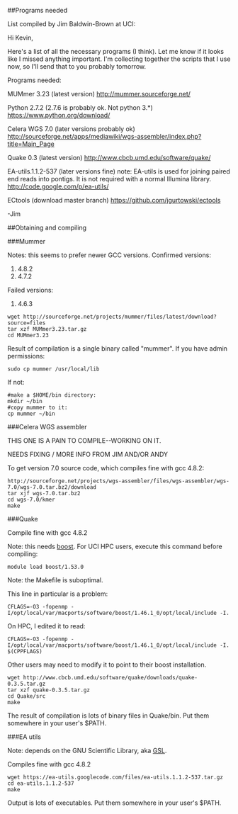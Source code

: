 ##Programs needed

List compiled by Jim Baldwin-Brown at UCI:

Hi Kevin,

Here's a list of all the necessary programs (I think).  Let me know if it
looks like I missed anything important.  I'm collecting together the
scripts that I use now, so I'll send that to you probably tomorrow.

Programs needed:

MUMmer 3.23 (latest version)
http://mummer.sourceforge.net/

Python 2.7.2 (2.7.6 is probably ok.  Not python 3.*)
https://www.python.org/download/

Celera WGS 7.0 (later versions probably ok)
http://sourceforge.net/apps/mediawiki/wgs-assembler/index.php?title=Main_Page

Quake 0.3 (latest version)
http://www.cbcb.umd.edu/software/quake/

EA-utils.1.1.2-537 (later versions fine)
note: EA-utils is used for joining paired end reads into pontigs.  It is
not required with a normal Illumina library.
http://code.google.com/p/ea-utils/

ECtools (download master branch)
https://github.com/jgurtowski/ectools

-Jim

##Obtaining and compiling

###Mummer

Notes: this seems to prefer newer GCC versions.  Confirmed versions:
<ol>
<li>4.8.2</li>
<li>4.7.2</li>
</ol>

Failed versions:
<ol>
<li>4.6.3</li>
</ol>

```shell
wget http://sourceforge.net/projects/mummer/files/latest/download?source=files
tar xzf MUMmer3.23.tar.gz 
cd MUMmer3.23
```

Result of compilation is a single binary called "mummer".  If you have admin permissions:

```
sudo cp mummer /usr/local/lib
```

If not:

```
#make a $HOME/bin directory:
mkdir ~/bin
#copy mummer to it:
cp mummer ~/bin
```


###Celera WGS assembler

THIS ONE IS A PAIN TO COMPILE--WORKING ON IT.

NEEDS FIXING / MORE INFO FROM JIM AND/OR ANDY

To get version 7.0 source code, which compiles fine with gcc 4.8.2:

```
http://sourceforge.net/projects/wgs-assembler/files/wgs-assembler/wgs-7.0/wgs-7.0.tar.bz2/download
tar xjf wgs-7.0.tar.bz2
cd wgs-7.0/kmer
make
```

###Quake

Compile fine with gcc 4.8.2

Note: this needs [boost](www.boost.org).  For UCI HPC users, execute this command before compiling:

```
module load boost/1.53.0
```

Note: the Makefile is suboptimal.

This line in particular is a problem:

```
CFLAGS=-O3 -fopenmp -I/opt/local/var/macports/software/boost/1.46.1_0/opt/local/include -I.
```

On HPC, I edited it to read:

```
CFLAGS=-O3 -fopenmp -I/opt/local/var/macports/software/boost/1.46.1_0/opt/local/include -I. $(CPPFLAGS)
```

Other users may need to modify it to point to their boost installation.


```shell
wget http://www.cbcb.umd.edu/software/quake/downloads/quake-0.3.5.tar.gz
tar xzf quake-0.3.5.tar.gz
cd Quake/src
make
```

The result of compilation is lots of binary files in Quake/bin.  Put them somewhere in your user's $PATH.

###EA utils

Note: depends on the GNU Scientific Library, aka [GSL](http://www.gnu.org/software/gsl/).

Compiles fine with gcc 4.8.2

```
wget https://ea-utils.googlecode.com/files/ea-utils.1.1.2-537.tar.gz
cd ea-utils.1.1.2-537
make
```

Output is lots of executables.  Put them somewhere in your user's $PATH.
